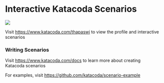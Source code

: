 # Interactive Katacoda Scenarios

[![](http://shields.katacoda.com/katacoda/thapaswi/count.svg)](https://www.katacoda.com/thapaswi "Get your profile on Katacoda.com")

Visit https://www.katacoda.com/thapaswi to view the profile and interactive scenarios

### Writing Scenarios
Visit https://www.katacoda.com/docs to learn more about creating Katacoda scenarios

For examples, visit https://github.com/katacoda/scenario-example
